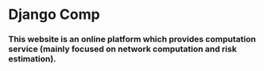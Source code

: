 # Django Comp

### This website is an online platform which provides computation service (mainly focused on network computation and risk estimation).
